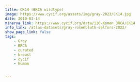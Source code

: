 ```yaml
---
title: CK14 (BRCA wildtype)
image: https://www.cycif.org/assets/img/gray-2023/CK14.jpg
date: 2010-03-14
minerva_link: https://www.cycif.org/data/110-Komen_BRCA/CK14
info_link: /atlas-datasets/gray-rosenbluth-selfors-2022/
show_page_link: false
tags:
    - Gray
    - BRCA
    - curated
    - breast
    - cycif
    - human


---
```

